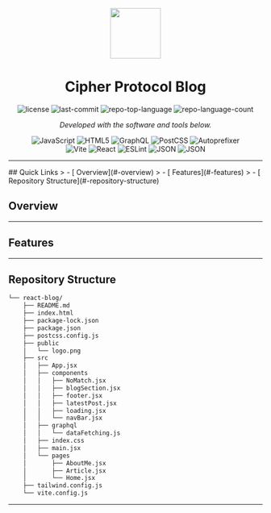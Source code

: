 <p align="center">
  <img src="https://cdn-icons-png.flaticon.com/512/6295/6295417.png" width="100" />
</p>
<p align="center">
    <h1 align="center">Cipher Protocol Blog</h1>
</p>
<p align="center">
    
</p>
<p align="center">
	<img src="https://img.shields.io/github/license/Houssem64/react-blog?style=flat&color=0080ff" alt="license">
	<img src="https://img.shields.io/github/last-commit/Houssem64/react-blog?style=flat&logo=git&logoColor=white&color=0080ff" alt="last-commit">
	<img src="https://img.shields.io/github/languages/top/Houssem64/react-blog?style=flat&color=0080ff" alt="repo-top-language">
	<img src="https://img.shields.io/github/languages/count/Houssem64/react-blog?style=flat&color=0080ff" alt="repo-language-count">
<p>
<p align="center">
		<em>Developed with the software and tools below.</em>
</p>
<p align="center">
	<img src="https://img.shields.io/badge/JavaScript-F7DF1E.svg?style=flat&logo=JavaScript&logoColor=black" alt="JavaScript">
	<img src="https://img.shields.io/badge/HTML5-E34F26.svg?style=flat&logo=HTML5&logoColor=white" alt="HTML5">
	<img src="https://img.shields.io/badge/GraphQL-E10098.svg?style=flat&logo=GraphQL&logoColor=white" alt="GraphQL">
	<img src="https://img.shields.io/badge/PostCSS-DD3A0A.svg?style=flat&logo=PostCSS&logoColor=white" alt="PostCSS">
	<img src="https://img.shields.io/badge/Autoprefixer-DD3735.svg?style=flat&logo=Autoprefixer&logoColor=white" alt="Autoprefixer">
	<br>
	<img src="https://img.shields.io/badge/Vite-646CFF.svg?style=flat&logo=Vite&logoColor=white" alt="Vite">
	<img src="https://img.shields.io/badge/React-61DAFB.svg?style=flat&logo=React&logoColor=black" alt="React">
	<img src="https://img.shields.io/badge/ESLint-4B32C3.svg?style=flat&logo=ESLint&logoColor=white" alt="ESLint">
	<img src="https://img.shields.io/badge/JSON-000000.svg?style=flat&logo=JSON&logoColor=white" alt="JSON">
  <img src="https://img.shields.io/badge/HygraphCMS-gray" alt="JSON">
  
</p>
<hr>
##  Quick Links
> - [ Overview](#-overview)
> - [ Features](#-features)
> - [ Repository Structure](#-repository-structure)

##  Overview

---

##  Features

---

##  Repository Structure

```sh
└── react-blog/
    ├── README.md
    ├── index.html
    ├── package-lock.json
    ├── package.json
    ├── postcss.config.js
    ├── public
    │   └── logo.png
    ├── src
    │   ├── App.jsx
    │   ├── components
    │   │   ├── NoMatch.jsx
    │   │   ├── blogSection.jsx
    │   │   ├── footer.jsx
    │   │   ├── latestPost.jsx
    │   │   ├── loading.jsx
    │   │   └── navBar.jsx
    │   ├── graphql
    │   │   └── dataFetching.js
    │   ├── index.css
    │   ├── main.jsx
    │   └── pages
    │       ├── AboutMe.jsx
    │       ├── Article.jsx
    │       └── Home.jsx
    ├── tailwind.config.js
    └── vite.config.js
```

---
